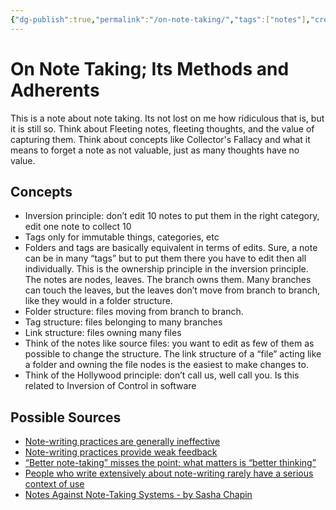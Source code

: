```yaml
---
{"dg-publish":true,"permalink":"/on-note-taking/","tags":["notes"],"created":"2022-01-28T13:24:20-05:00","updated":"2022-09-25T21:30:49.000-04:00"}
---
```


# On Note Taking; Its Methods and Adherents

This is a note about note taking. Its not lost on me how ridiculous that is, but it is still so. Think about Fleeting notes, fleeting thoughts, and the value of capturing them. Think about concepts like Collector's Fallacy and what it means to forget a note as not valuable, just as many thoughts have no value.

## Concepts
- Inversion principle: don’t edit 10 notes to put them in the right category, edit one note to collect 10
- Tags only for immutable things, categories, etc
- Folders and tags are basically equivalent in terms of edits. Sure, a note can be in many “tags” but to put them there you have to edit then all individually. This is the ownership principle in the inversion principle. The notes are nodes, leaves. The branch owns them. Many branches can touch the leaves, but the leaves don’t move from branch to branch, like they would in a folder structure.
- Folder structure: files moving from branch to branch.
- Tag structure: files belonging to many branches
- Link structure: files owning many files
- Think of the notes like source files: you want to edit as few of them as possible to change the structure. The link structure of a “file” acting like a folder and owning the file nodes is the easiest to make changes to.
- Think of the Hollywood principle: don’t call us, well call you. Is this related to Inversion of Control in software

## Possible Sources
- [Note-writing practices are generally ineffective](https://notes.andymatuschak.org/z8V2q398qu89vdJ73N2BEYCgevMqux3yxQUAC)
- [Note-writing practices provide weak feedback](https://notes.andymatuschak.org/z66PNF1Wt4AZ4j7TVEenkvPZgvDcHPuSdJC2r)
- [“Better note-taking” misses the point; what matters is “better thinking”](https://notes.andymatuschak.org/z7kEFe6NfUSgtaDuUjST1oczKKzQQeQWk4Dbc)
- [People who write extensively about note-writing rarely have a serious context of use](https://notes.andymatuschak.org/zUMFE66dxeweppDvgbNAb5hukXzXQu8ErVNv)
- [Notes Against Note-Taking Systems - by Sasha Chapin](https://sashachapin.substack.com/p/notes-against-note-taking-systems)
